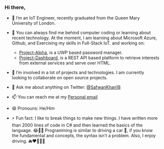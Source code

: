 ### Hi there,

- 🔭 I’m an IoT Engineer, recently graduated from the Queen Mary University of London.
- 🌱 You can always find me behind computer coding or learning about recent technology.
      At the moment, I am learning about Microsoft Azure, Github, and Exercising my skills in Full-Stack IoT. 
      and working on:
     - [Project-Alpha](https://github.com/iamsafwan/project-alpha), is a UWP based password manager.
     - [Project-Dashboard](https://github.com/iamsafwan/project-dashboard), is a REST API based platform to retrieve interests from external services and serve over HTML.
     
- 👯 I’m involved in a lot of projects and technologies. I am currently looking to collaborate on open source projects.
- 💬 Ask me about anything on Twitter: <a href="https://mobile.twitter.com/SafwanKhan18">@SafwanKhan18</a>
- 📫 You can reach me at my [Personal email](mailto:safwanzk@outlook.com)
- 😄 Pronouns: He/Him
- ⚡ Fun fact: I like to break things to make new things. I have written more than 2000 lines of code in C# and then learned the basics of the language. 😂🤣🤣
                Programming is similar to driving a car 🚙, if you know the fundamental and concepts, the syntax isn't a problem. 
                Also, I enjoy driving. 🚘❤️🤩🤣🤣
               
         
